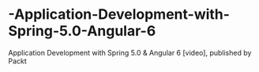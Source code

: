 # -Application-Development-with-Spring-5.0-Angular-6
 Application Development with Spring 5.0 &amp; Angular 6 [video], published by Packt
